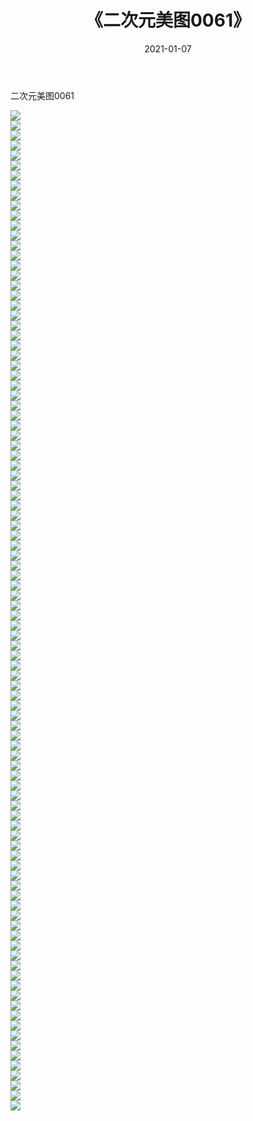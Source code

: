 ﻿---
layout: post
title:  《二次元美图0061》
date:   2021-01-07
img: http://imgx.orgx.ga/二次元/2021/二次元美图0061/000.jpg
categories: [美女, 清纯, 唯美]
---

二次元美图0061

 ![](http://imgx.orgx.ga/二次元/2021/二次元美图0061/001.jpg) <br>![](http://imgx.orgx.ga/二次元/2021/二次元美图0061/002.jpg) <br>![](http://imgx.orgx.ga/二次元/2021/二次元美图0061/003.jpg) <br>![](http://imgx.orgx.ga/二次元/2021/二次元美图0061/004.jpg) <br>![](http://imgx.orgx.ga/二次元/2021/二次元美图0061/005.jpg) <br>![](http://imgx.orgx.ga/二次元/2021/二次元美图0061/006.jpg) <br>![](http://imgx.orgx.ga/二次元/2021/二次元美图0061/007.jpg) <br>![](http://imgx.orgx.ga/二次元/2021/二次元美图0061/008.jpg) <br>![](http://imgx.orgx.ga/二次元/2021/二次元美图0061/009.jpg) <br>![](http://imgx.orgx.ga/二次元/2021/二次元美图0061/010.jpg) <br>![](http://imgx.orgx.ga/二次元/2021/二次元美图0061/011.jpg) <br>![](http://imgx.orgx.ga/二次元/2021/二次元美图0061/012.jpg) <br>![](http://imgx.orgx.ga/二次元/2021/二次元美图0061/013.jpg) <br>![](http://imgx.orgx.ga/二次元/2021/二次元美图0061/014.jpg) <br>![](http://imgx.orgx.ga/二次元/2021/二次元美图0061/015.jpg) <br>![](http://imgx.orgx.ga/二次元/2021/二次元美图0061/016.jpg) <br>![](http://imgx.orgx.ga/二次元/2021/二次元美图0061/017.jpg) <br>![](http://imgx.orgx.ga/二次元/2021/二次元美图0061/018.jpg) <br>![](http://imgx.orgx.ga/二次元/2021/二次元美图0061/019.jpg) <br>![](http://imgx.orgx.ga/二次元/2021/二次元美图0061/020.jpg) <br>![](http://imgx.orgx.ga/二次元/2021/二次元美图0061/021.jpg) <br>![](http://imgx.orgx.ga/二次元/2021/二次元美图0061/022.jpg) <br>![](http://imgx.orgx.ga/二次元/2021/二次元美图0061/023.jpg) <br>![](http://imgx.orgx.ga/二次元/2021/二次元美图0061/024.jpg) <br>![](http://imgx.orgx.ga/二次元/2021/二次元美图0061/025.jpg) <br>![](http://imgx.orgx.ga/二次元/2021/二次元美图0061/026.jpg) <br>![](http://imgx.orgx.ga/二次元/2021/二次元美图0061/027.jpg) <br>![](http://imgx.orgx.ga/二次元/2021/二次元美图0061/028.jpg) <br>![](http://imgx.orgx.ga/二次元/2021/二次元美图0061/029.jpg) <br>![](http://imgx.orgx.ga/二次元/2021/二次元美图0061/030.jpg) <br>![](http://imgx.orgx.ga/二次元/2021/二次元美图0061/031.jpg) <br>![](http://imgx.orgx.ga/二次元/2021/二次元美图0061/032.jpg) <br>![](http://imgx.orgx.ga/二次元/2021/二次元美图0061/033.jpg) <br>![](http://imgx.orgx.ga/二次元/2021/二次元美图0061/034.jpg) <br>![](http://imgx.orgx.ga/二次元/2021/二次元美图0061/035.jpg) <br>![](http://imgx.orgx.ga/二次元/2021/二次元美图0061/036.jpg) <br>![](http://imgx.orgx.ga/二次元/2021/二次元美图0061/037.jpg) <br>![](http://imgx.orgx.ga/二次元/2021/二次元美图0061/038.jpg) <br>![](http://imgx.orgx.ga/二次元/2021/二次元美图0061/039.jpg) <br>![](http://imgx.orgx.ga/二次元/2021/二次元美图0061/040.jpg) <br>![](http://imgx.orgx.ga/二次元/2021/二次元美图0061/041.jpg) <br>![](http://imgx.orgx.ga/二次元/2021/二次元美图0061/042.jpg) <br>![](http://imgx.orgx.ga/二次元/2021/二次元美图0061/043.jpg) <br>![](http://imgx.orgx.ga/二次元/2021/二次元美图0061/044.jpg) <br>![](http://imgx.orgx.ga/二次元/2021/二次元美图0061/045.jpg) <br>![](http://imgx.orgx.ga/二次元/2021/二次元美图0061/046.jpg) <br>![](http://imgx.orgx.ga/二次元/2021/二次元美图0061/047.jpg) <br>![](http://imgx.orgx.ga/二次元/2021/二次元美图0061/048.jpg) <br>![](http://imgx.orgx.ga/二次元/2021/二次元美图0061/049.jpg) <br>![](http://imgx.orgx.ga/二次元/2021/二次元美图0061/050.jpg) <br>![](http://imgx.orgx.ga/二次元/2021/二次元美图0061/051.jpg) <br>![](http://imgx.orgx.ga/二次元/2021/二次元美图0061/052.jpg) <br>![](http://imgx.orgx.ga/二次元/2021/二次元美图0061/053.jpg) <br>![](http://imgx.orgx.ga/二次元/2021/二次元美图0061/054.jpg) <br>![](http://imgx.orgx.ga/二次元/2021/二次元美图0061/055.jpg) <br>![](http://imgx.orgx.ga/二次元/2021/二次元美图0061/056.jpg) <br>![](http://imgx.orgx.ga/二次元/2021/二次元美图0061/057.jpg) <br>![](http://imgx.orgx.ga/二次元/2021/二次元美图0061/058.jpg) <br>![](http://imgx.orgx.ga/二次元/2021/二次元美图0061/059.jpg) <br>![](http://imgx.orgx.ga/二次元/2021/二次元美图0061/060.jpg) <br>![](http://imgx.orgx.ga/二次元/2021/二次元美图0061/061.jpg) <br>![](http://imgx.orgx.ga/二次元/2021/二次元美图0061/062.jpg) <br>![](http://imgx.orgx.ga/二次元/2021/二次元美图0061/063.jpg) <br>![](http://imgx.orgx.ga/二次元/2021/二次元美图0061/064.jpg) <br>![](http://imgx.orgx.ga/二次元/2021/二次元美图0061/065.jpg) <br>![](http://imgx.orgx.ga/二次元/2021/二次元美图0061/066.jpg) <br>![](http://imgx.orgx.ga/二次元/2021/二次元美图0061/067.jpg) <br>![](http://imgx.orgx.ga/二次元/2021/二次元美图0061/068.jpg) <br>![](http://imgx.orgx.ga/二次元/2021/二次元美图0061/069.jpg) <br>![](http://imgx.orgx.ga/二次元/2021/二次元美图0061/070.jpg) <br>![](http://imgx.orgx.ga/二次元/2021/二次元美图0061/071.jpg) <br>![](http://imgx.orgx.ga/二次元/2021/二次元美图0061/072.jpg) <br>![](http://imgx.orgx.ga/二次元/2021/二次元美图0061/073.jpg) <br>![](http://imgx.orgx.ga/二次元/2021/二次元美图0061/074.jpg) <br>![](http://imgx.orgx.ga/二次元/2021/二次元美图0061/075.jpg) <br>![](http://imgx.orgx.ga/二次元/2021/二次元美图0061/076.jpg) <br>![](http://imgx.orgx.ga/二次元/2021/二次元美图0061/077.jpg) <br>![](http://imgx.orgx.ga/二次元/2021/二次元美图0061/078.jpg) <br>![](http://imgx.orgx.ga/二次元/2021/二次元美图0061/079.jpg) <br>![](http://imgx.orgx.ga/二次元/2021/二次元美图0061/080.jpg) <br>![](http://imgx.orgx.ga/二次元/2021/二次元美图0061/081.jpg) <br>![](http://imgx.orgx.ga/二次元/2021/二次元美图0061/082.jpg) <br>![](http://imgx.orgx.ga/二次元/2021/二次元美图0061/083.jpg) <br>![](http://imgx.orgx.ga/二次元/2021/二次元美图0061/084.jpg) <br>![](http://imgx.orgx.ga/二次元/2021/二次元美图0061/085.jpg) <br>![](http://imgx.orgx.ga/二次元/2021/二次元美图0061/086.jpg) <br>![](http://imgx.orgx.ga/二次元/2021/二次元美图0061/087.jpg) <br>![](http://imgx.orgx.ga/二次元/2021/二次元美图0061/088.jpg) <br>![](http://imgx.orgx.ga/二次元/2021/二次元美图0061/089.jpg) <br>![](http://imgx.orgx.ga/二次元/2021/二次元美图0061/090.jpg) <br>![](http://imgx.orgx.ga/二次元/2021/二次元美图0061/091.jpg) <br>![](http://imgx.orgx.ga/二次元/2021/二次元美图0061/092.jpg) <br>![](http://imgx.orgx.ga/二次元/2021/二次元美图0061/093.jpg) <br>![](http://imgx.orgx.ga/二次元/2021/二次元美图0061/094.jpg) <br>![](http://imgx.orgx.ga/二次元/2021/二次元美图0061/095.jpg) <br>![](http://imgx.orgx.ga/二次元/2021/二次元美图0061/096.jpg) <br>![](http://imgx.orgx.ga/二次元/2021/二次元美图0061/097.jpg) <br>![](http://imgx.orgx.ga/二次元/2021/二次元美图0061/098.jpg) <br>![](http://imgx.orgx.ga/二次元/2021/二次元美图0061/099.jpg) <br>![](http://imgx.orgx.ga/二次元/2021/二次元美图0061/100.jpg) <br>